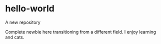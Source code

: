 # hello-world
A new repository

Complete newbie here transitioning from a different field.
I enjoy learning and cats.
